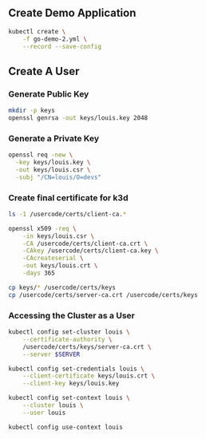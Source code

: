 ## Create Demo Application
```bash
kubectl create \
    -f go-demo-2.yml \
    --record --save-config
```

## Create A User
### Generate Public Key
```bash
mkdir -p keys
openssl genrsa -out keys/louis.key 2048
```

### Generate a Private Key
```bash
openssl req -new \
  -key keys/louis.key \
  -out keys/louis.csr \
  -subj "/CN=louis/O=devs"
```

### Create final certificate for k3d
```bash
ls -1 /usercode/certs/client-ca.*

openssl x509 -req \
    -in keys/louis.csr \
    -CA /usercode/certs/client-ca.crt \
    -CAkey /usercode/certs/client-ca.key \
    -CAcreateserial \
    -out keys/louis.crt \
    -days 365

cp keys/* /usercode/certs/keys
cp /usercode/certs/server-ca.crt /usercode/certs/keys
```

### Accessing the Cluster as a User
```bash
kubectl config set-cluster louis \
    --certificate-authority \
    /usercode/certs/keys/server-ca.crt \
    --server $SERVER

kubectl config set-credentials louis \
    --client-certificate keys/louis.crt \
    --client-key keys/louis.key

kubectl config set-context louis \
    --cluster louis \
    --user louis

kubectl config use-context louis
```
